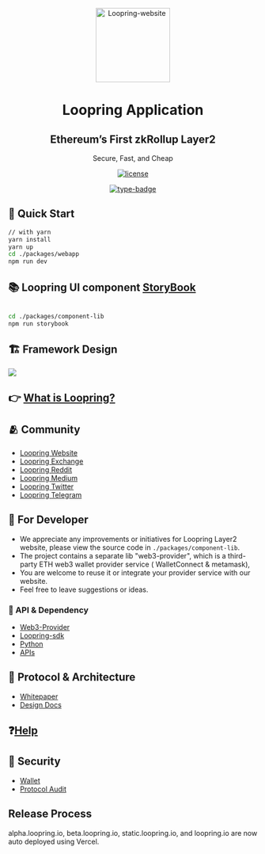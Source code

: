 <p align="center">
  <a href="https://github.com/Loopring/loopring-web-v2" rel="noopener" target="_blank"><img width="150" src="https://loopring.org/images/logo.svg" alt="Loopring-website"></a>
</p>

<h1 align="center">Loopring Application</h1>
<div align="center">
<h2>Ethereum’s First zkRollup Layer2</h2>
<p>Secure, Fast, and Cheap</p>

[![license](https://img.shields.io/badge/license-MIT-blue)](https://github.com/Loopring/loopring-web-v2/master/LICENSE)

[![type-badge](https://img.shields.io/npm/types/react-data-grid)](https://www.npmjs.com/package/react-data-grid)
 
<!-- [![Materi-UI](https://img.shields.io/npm/types/react-data-grid)](https://www.npmjs.com/package/react-data-grid) -->

</div>

## 🚀 Quick Start

```bash
// with yarn
yarn install
yarn up
cd ./packages/webapp
npm run dev


``` 

## 📚 Loopring UI component [StoryBook](https://static.loopring.io/storybook-static/)

```bash 

cd ./packages/component-lib
npm run storybook
```

## 🏗 Framework Design

![](https://static.loopring.io/Loopring%20framwork.png)

## 👉 [What is Loopring?](https://loopring.org/#/)

## 🫂 Community
- [Loopring Website](https://loopring.org/)
- [Loopring Exchange](https://loopring.io/#/layer2)
- [Loopring Reddit](https://www.reddit.com/r/loopringorg/)
- [Loopring Medium](https://medium.com/loopring-protocol)
- [Loopring Twitter](https://twitter.com/loopringorg)
- [Loopring Telegram](https://t.me/loopring_en)


## 👺 For Developer

- We appreciate any improvements or initiatives for Loopring Layer2 website, please view the source code
  in `./packages/component-lib`.
- The project contains a separate lib "web3-provider", which is a third-party ETH web3 wallet provider service (
  WalletConnect & metamask),
- You are welcome to reuse it or integrate your provider service with our website.
- Feel free to leave suggestions or ideas.

### 📒 API & Dependency
- [Web3-Provider](https://www.npmjs.com/package/@loopring-web/web3-provider)
- [Loopring-sdk](https://www.npmjs.com/package/@loopring-web/loopring-sdk)
- [Python](https://github.com/Loopring/hello_loopring)
- [APIs](https://docs.loopring.io/en/)


## 🙋 Protocol & Architecture

- [Whitepaper](https://loopring.org/resources/en_whitepaper.pdf)
- [Design Docs](https://github.com/LoopringSecondary/docs/wiki/Loopring3_Design)

## ❓[Help](https://desk.zoho.com/portal/loopring/en/home)

## 🔑 Security

- [Wallet](https://security.loopring.io/)
- [Protocol Audit](https://loopring.org/resources/loopring1.0_audit.pdf)

## Release Process
alpha.loopring.io, beta.loopring.io, static.loopring.io, and loopring.io are now auto deployed using Vercel.



